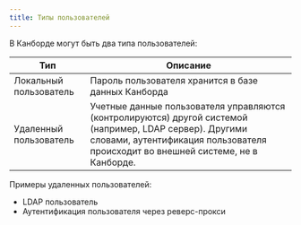 ```yaml
---
title: Типы пользователей
---
```


В Канборде могут быть два типа пользователей:

| Тип          | Описание                                                    |
|--------------|-------------------------------------------------------------|
| Локальный пользователь  | Пароль пользователя хранится в базе данных Канборда|
| Удаленный пользователь  | Учетные данные пользователя управляются (контролируются) другой системой (например, LDAP сервер). Другими словами, аутентификация пользователя происходит во внешней системе, не в Канборде.|

Примеры удаленных пользователей:

-   LDAP пользователь
-   Аутентификация пользователя через реверс-прокси
